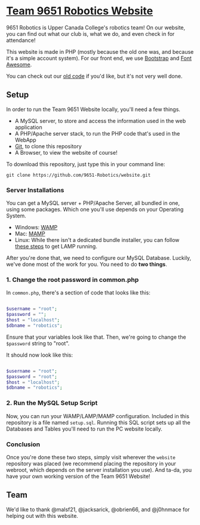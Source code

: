 # [Team 9651 Robotics Website](https://robotics.ucc.on.ca)

9651 Robotics is Upper Canada College's robotics team! On our website, you can find out what our club is, what we do, and even check in for attendance!

This website is made in PHP (mostly because the old one was, and because it's a simple account system). For our front end, we use [Bootstrap](https://getbootstrap.com/) and [Font Awesome](https://fontawesome.io).

You can check out our [old code](https://github.com/9651-Robotics/website-old) if you'd like, but it's not very well done.

## Setup

In order to run the Team 9651 Website locally, you'll need a few things.

* A MySQL server, to store and access the information used in the web application
* A PHP/Apache server stack, to run the PHP code that's used in the WebApp
* [Git](https://git-scm.com/), to clone this repository
* A Browser, to view the website of course!

To download this repository, just type this in your command line:

```
git clone https://github.com/9651-Robotics/website.git
```

### Server Installations

You can get a MySQL server + PHP/Apache Server, all bundled in one, using some packages. Which one you'll use depends on your Operating System.

* Windows: [WAMP](http://www.wampserver.com/en/)
* Mac: [MAMP](https://www.mamp.info/en/)
* Linux: While there isn't a dedicated bundle installer, you can follow [these steps](https://www.digitalocean.com/community/tutorials/how-to-install-linux-apache-mysql-php-lamp-stack-on-ubuntu) to get LAMP running.

After you're done that, we need to configure our MySQL Database. Luckily, we've done most of the work for you. You need to do **two things**.

### 1. Change the root password in common.php

In `common.php`, there's a section of code that looks like this:

```php

$username = "root";
$password = "";
$host = "localhost";
$dbname = "robotics";

```

Ensure that your variables look like that. Then, we're going to change the `$password` string to "root".

It should now look like this:

```php

$username = "root";
$password = "root";
$host = "localhost";
$dbname = "robotics";

```

### 2. Run the MySQL Setup Script

Now, you can run your WAMP/LAMP/MAMP configuration. Included in this repository is a file named `setup.sql`. Running this SQL script sets up all the Databases and Tables you'll need to run the PC website locally.

### Conclusion

Once you're done these two steps, simply visit wherever the `website` repository was placed (we recommend placing the repository in your webroot, which depends on the server installation you use). And ta-da, you have your own working version of the Team 9651 Website!

## Team

We'd like to thank @malsf21, @jacksarick, @obrien66, and @j0hnmace for helping out with this website.
